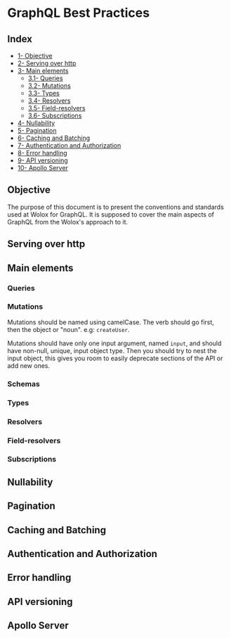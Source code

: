 # GraphQL Best Practices

## Index

- [1- Objective](#objective)
- [2- Serving over http](#http)
- [3- Main elements](#mainElements)
  - [3.1- Queries](#queries)
  - [3.2- Mutations](#mutations)
  - [3.3- Types](#types)
  - [3.4- Resolvers](#resolvers)
  - [3.5- Field-resolvers](#fieldResolvers)
  - [3.6- Subscriptions](#subscriptions)
- [4- Nullability](#nullability)
- [5- Pagination](#pagination)
- [6- Caching and Batching](#cachingAndBatching)
- [7- Authentication and Authorization](#auth)
- [8- Error handling](#errorHandling)
- [9- API versioning](#versioning)
- [10- Apollo Server](#apolloServer)

## Objective <a name="objective"></a>

The purpose of this document is to present the conventions and standards used at Wolox for GraphQL. It is supposed to cover the main aspects of GraphQL from the Wolox's approach to it.

## Serving over http <a name="http"></a>

## Main elements <a name="mainElements"></a>

### Queries <a name="queries"></a>

### Mutations <a name="mutations"></a>

Mutations should be named using camelCase. The verb should go first, then the object or "noun". e.g: `createUser`.

Mutations should have only one input argument, named `input`, and should have non-null, unique, input object type. Then you should try to nest the input object, this gives you room to easily deprecate sections of the API or add new ones.

### Schemas <a name="schemas"></a>

### Types <a name="types"></a>

### Resolvers <a name="resolvers"></a>

### Field-resolvers <a name="fieldResolvers"></a>

### Subscriptions <a name="subscriptions"></a>

## Nullability <a name="nullability"></a>

## Pagination <a name="pagination"></a>

## Caching and Batching <a name="cachingAndBatching"></a>

## Authentication and Authorization <a name="auth"></a>

## Error handling <a name="errorHanling"></a>

## API versioning <a name="versioning"></a>

## Apollo Server <a name="apolloServer"></a>
